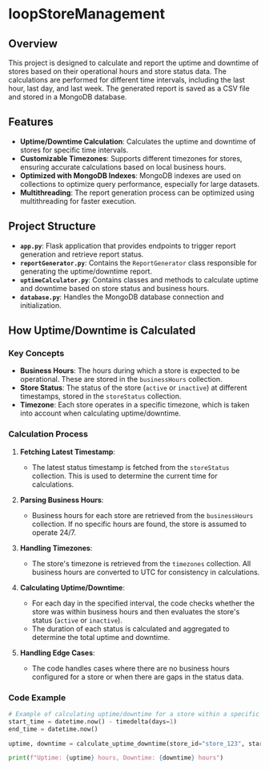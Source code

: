 # loopStoreManagement


## Overview

This project is designed to calculate and report the uptime and downtime of stores based on their operational hours and store status data. The calculations are performed for different time intervals, including the last hour, last day, and last week. The generated report is saved as a CSV file and stored in a MongoDB database.

## Features

- **Uptime/Downtime Calculation**: Calculates the uptime and downtime of stores for specific time intervals.
- **Customizable Timezones**: Supports different timezones for stores, ensuring accurate calculations based on local business hours.
- **Optimized with MongoDB Indexes**: MongoDB indexes are used on collections to optimize query performance, especially for large datasets.
- **Multithreading**: The report generation process can be optimized using multithreading for faster execution.

## Project Structure

- **`app.py`**: Flask application that provides endpoints to trigger report generation and retrieve report status.
- **`reportGenerator.py`**: Contains the `ReportGenerator` class responsible for generating the uptime/downtime report.
- **`uptimeCalculator.py`**: Contains classes and methods to calculate uptime and downtime based on store status and business hours.
- **`database.py`**: Handles the MongoDB database connection and initialization.

## How Uptime/Downtime is Calculated

### Key Concepts

- **Business Hours**: The hours during which a store is expected to be operational. These are stored in the `businessHours` collection.
- **Store Status**: The status of the store (`active` or `inactive`) at different timestamps, stored in the `storeStatus` collection.
- **Timezone**: Each store operates in a specific timezone, which is taken into account when calculating uptime/downtime.

### Calculation Process

1. **Fetching Latest Timestamp**:
   - The latest status timestamp is fetched from the `storeStatus` collection. This is used to determine the current time for calculations.

2. **Parsing Business Hours**:
   - Business hours for each store are retrieved from the `businessHours` collection. If no specific hours are found, the store is assumed to operate 24/7.

3. **Handling Timezones**:
   - The store's timezone is retrieved from the `timezones` collection. All business hours are converted to UTC for consistency in calculations.

4. **Calculating Uptime/Downtime**:
   - For each day in the specified interval, the code checks whether the store was within business hours and then evaluates the store's status (`active` or `inactive`).
   - The duration of each status is calculated and aggregated to determine the total uptime and downtime.

5. **Handling Edge Cases**:
   - The code handles cases where there are no business hours configured for a store or when there are gaps in the status data.

### Code Example

```python
# Example of calculating uptime/downtime for a store within a specific time range
start_time = datetime.now() - timedelta(days=1)
end_time = datetime.now()

uptime, downtime = calculate_uptime_downtime(store_id="store_123", start_time=start_time, end_time=end_time)

print(f"Uptime: {uptime} hours, Downtime: {downtime} hours")
